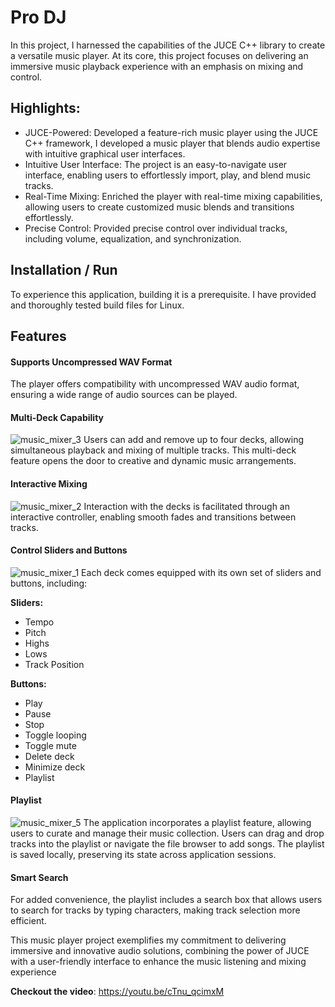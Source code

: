 # Pro DJ
In this project, I harnessed the capabilities of the JUCE C++ library to create a versatile music player. At its core, this project focuses on delivering an immersive music playback experience with an emphasis on mixing and control.

## Highlights:
- JUCE-Powered: Developed a feature-rich music player using the JUCE C++ framework, I developed a music player that blends audio expertise with intuitive graphical user interfaces.
- Intuitive User Interface: The project is an easy-to-navigate user interface, enabling users to effortlessly import, play, and blend music tracks.
- Real-Time Mixing: Enriched the player with real-time mixing capabilities, allowing users to create customized music blends and transitions effortlessly.
- Precise Control: Provided precise control over individual tracks, including volume, equalization, and synchronization.

## Installation / Run
To experience this application, building it is a prerequisite. I have provided and thoroughly tested build files for Linux.

## Features
#### Supports Uncompressed WAV Format
The player offers compatibility with uncompressed WAV audio format, ensuring a wide range of audio sources can be played.

#### Multi-Deck Capability
![music_mixer_3](https://github.com/blake214/pro_dj/assets/38582545/516933ef-29fa-422e-9446-0fbd7e4dc901)
Users can add and remove up to four decks, allowing simultaneous playback and mixing of multiple tracks. This multi-deck feature opens the door to creative and dynamic music arrangements.

#### Interactive Mixing
![music_mixer_2](https://github.com/blake214/pro_dj/assets/38582545/0e19bf21-b490-4cd9-970d-8196b748d44c)
Interaction with the decks is facilitated through an interactive controller, enabling smooth fades and transitions between tracks.

#### Control Sliders and Buttons
![music_mixer_1](https://github.com/blake214/pro_dj/assets/38582545/fdf2809d-a36a-4989-b1c7-4754689c2f21)
Each deck comes equipped with its own set of sliders and buttons, including:

**Sliders:**
- Tempo
- Pitch
- Highs
- Lows
- Track Position

**Buttons:**
- Play
- Pause
- Stop
- Toggle looping
- Toggle mute
- Delete deck
- Minimize deck
- Playlist

#### Playlist
![music_mixer_5](https://github.com/blake214/pro_dj/assets/38582545/54c7caf9-fa51-4500-8405-23293cedd29a)
The application incorporates a playlist feature, allowing users to curate and manage their music collection. Users can drag and drop tracks into the playlist or navigate the file browser to add songs. The playlist is saved locally, preserving its state across application sessions.

#### Smart Search
For added convenience, the playlist includes a search box that allows users to search for tracks by typing characters, making track selection more efficient.

This music player project exemplifies my commitment to delivering immersive and innovative audio solutions, combining the power of JUCE with a user-friendly interface to enhance the music listening and mixing experience

**Checkout the video**: https://youtu.be/cTnu_qcimxM
